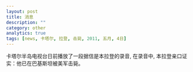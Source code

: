 ```yaml
---
layout: post
title: 消息
description: ""
category: other
analytics: true
tags: [news, 卡塔尔, 拉登, 击毙, 2011, 五月, 4日]
---
```


卡塔尔半岛电视台日前播放了一段据信是本拉登的录音, 在录音中, 本拉登亲口证实：他已在巴基斯坦被美军击毙。
